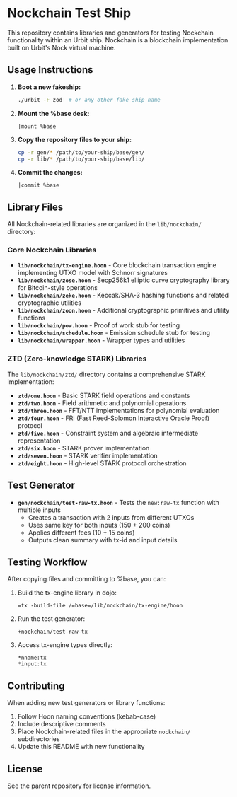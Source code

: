 # Nockchain Test Ship

This repository contains libraries and generators for testing Nockchain functionality within an Urbit ship. Nockchain is a blockchain implementation built on Urbit's Nock virtual machine.

## Usage Instructions

1. **Boot a new fakeship:**
   ```bash
   ./urbit -F zod  # or any other fake ship name
   ```

2. **Mount the %base desk:**
   ```dojo
   |mount %base
   ```

3. **Copy the repository files to your ship:**
   ```bash
   cp -r gen/* /path/to/your-ship/base/gen/
   cp -r lib/* /path/to/your-ship/base/lib/
   ```

4. **Commit the changes:**
   ```dojo
   |commit %base
   ```

## Library Files

All Nockchain-related libraries are organized in the `lib/nockchain/` directory:

### Core Nockchain Libraries

- **`lib/nockchain/tx-engine.hoon`** - Core blockchain transaction engine implementing UTXO model with Schnorr signatures
- **`lib/nockchain/zose.hoon`** - Secp256k1 elliptic curve cryptography library for Bitcoin-style operations
- **`lib/nockchain/zeke.hoon`** - Keccak/SHA-3 hashing functions and related cryptographic utilities
- **`lib/nockchain/zoon.hoon`** - Additional cryptographic primitives and utility functions
- **`lib/nockchain/pow.hoon`** - Proof of work stub for testing
- **`lib/nockchain/schedule.hoon`** - Emission schedule stub for testing
- **`lib/nockchain/wrapper.hoon`** - Wrapper types and utilities

### ZTD (Zero-knowledge STARK) Libraries

The `lib/nockchain/ztd/` directory contains a comprehensive STARK implementation:
- **`ztd/one.hoon`** - Basic STARK field operations and constants
- **`ztd/two.hoon`** - Field arithmetic and polynomial operations
- **`ztd/three.hoon`** - FFT/NTT implementations for polynomial evaluation
- **`ztd/four.hoon`** - FRI (Fast Reed-Solomon Interactive Oracle Proof) protocol
- **`ztd/five.hoon`** - Constraint system and algebraic intermediate representation
- **`ztd/six.hoon`** - STARK prover implementation
- **`ztd/seven.hoon`** - STARK verifier implementation
- **`ztd/eight.hoon`** - High-level STARK protocol orchestration

## Test Generator

- **`gen/nockchain/test-raw-tx.hoon`** - Tests the `new:raw-tx` function with multiple inputs
  - Creates a transaction with 2 inputs from different UTXOs
  - Uses same key for both inputs (150 + 200 coins)
  - Applies different fees (10 + 15 coins)
  - Outputs clean summary with tx-id and input details

## Testing Workflow

After copying files and committing to %base, you can:

1. Build the tx-engine library in dojo:
   ```dojo
   =tx -build-file /=base=/lib/nockchain/tx-engine/hoon
   ```

2. Run the test generator:
   ```dojo
   +nockchain/test-raw-tx
   ```

3. Access tx-engine types directly:
   ```dojo
   *nname:tx
   *input:tx
   ```

## Contributing

When adding new test generators or library functions:
1. Follow Hoon naming conventions (kebab-case)
2. Include descriptive comments
3. Place Nockchain-related files in the appropriate `nockchain/` subdirectories
4. Update this README with new functionality

## License

See the parent repository for license information.
